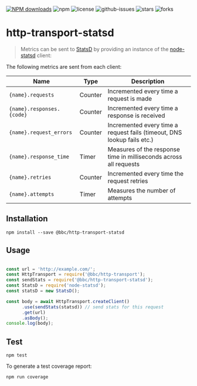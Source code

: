 [![NPM downloads](https://img.shields.io/npm/dm/@bbc/http-transport-statsd.svg?style=flat)](https://npmjs.org/package/@bbc/http-transport-rate-limiter)
![npm](https://img.shields.io/npm/v/@bbc/http-transport-statsd.svg)
 ![license](https://img.shields.io/badge/license-MIT-blue.svg) 
![github-issues](https://img.shields.io/github/issues/bbc/http-transport-statsd.svg)
![stars](https://img.shields.io/github/stars/bbc/http-transport-statsd.svg)
![forks](https://img.shields.io/github/forks/bbc/http-transport-statsd.svg)

# http-transport-statsd

> Metrics can be sent to [StatsD](https://github.com/etsy/statsd/) by providing an instance of the [node-statsd](https://github.com/sivy/node-statsd) client:

The following metrics are sent from each client:

|Name|Type|Description|
|----|----|-----------|
|`{name}.requests`|Counter|Incremented every time a request is made|
|`{name}.responses.{code}`|Counter|Incremented every time a response is received|
|`{name}.request_errors`|Counter|Incremented every time a request fails (timeout, DNS lookup fails etc.)|
|`{name}.response_time`|Timer|Measures of the response time in milliseconds across all requests|
|`{name}.retries`|Counter|Incremented every time the request retries|
|`{name}.attempts`|Timer|Measures the number of attempts|

## Installation

```
npm install --save @bbc/http-transport-statsd
```

## Usage

```js 

const url = 'http://example.com/';
const HttpTransport = require('@bbc/http-transport');
const sendStats = require('@bbc/http-transport-statsd');
const StatsD = require('node-statsd');
const statsD = new StatsD();

const body = await HttpTransport.createClient()
      .use(sendStats(statsd)) // send stats for this request
      .get(url)
      .asBody();
console.log(body);
```

## Test

```
npm test
```

To generate a test coverage report:

```
npm run coverage
```
